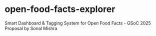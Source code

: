 # open-food-facts-explorer
Smart Dashboard &amp; Tagging System for Open Food Facts - GSoC 2025 Proposal by Sonal Mishra
